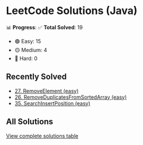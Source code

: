 # LeetCode Solutions (Java)

📊 **Progress**:
✅ **Total Solved**: 19
- 🟢 Easy: 15
- 🟡 Medium: 4
- 🔴 Hard: 0

## Recently Solved
- [27. RemoveElement (easy)](src/easy/_27_RemoveElement.java)
- [26. RemoveDuplicatesFromSortedArray (easy)](src/easy/_26_RemoveDuplicatesFromSortedArray.java)
- [35. SearchInsertPosition (easy)](src/easy/_35_SearchInsertPosition.java)

## All Solutions
[View complete solutions table](solutions.md)
